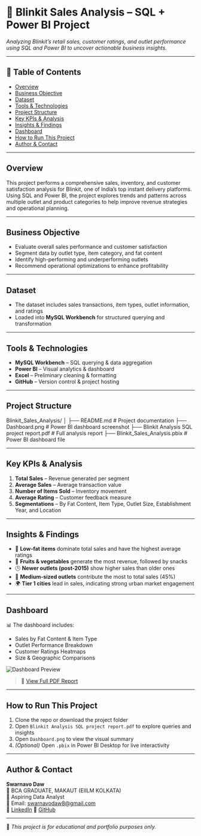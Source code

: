 # 🛒 Blinkit Sales Analysis – SQL + Power BI Project

_Analyzing Blinkit’s retail sales, customer ratings, and outlet performance using SQL and Power BI to uncover actionable business insights._

---

## 📌 Table of Contents
- <a href="#overview">Overview</a>
- <a href="#business-objective">Business Objective</a>
- <a href="#dataset">Dataset</a>
- <a href="#tools--technologies">Tools & Technologies</a>
- <a href="#project-structure">Project Structure</a>
- <a href="#key-kpis--analysis">Key KPIs & Analysis</a>
- <a href="#insights--findings">Insights & Findings</a>
- <a href="#dashboard">Dashboard</a>
- <a href="#how-to-run-this-project">How to Run This Project</a>
- <a href="#author--contact">Author & Contact</a>

---

<h2><a id="overview"></a>Overview</h2>

This project performs a comprehensive sales, inventory, and customer satisfaction analysis for Blinkit, one of India’s top instant delivery platforms. Using SQL and Power BI, the project explores trends and patterns across multiple outlet and product categories to help improve revenue strategies and operational planning.

---

<h2><a id="business-objective"></a>Business Objective</h2>

- Evaluate overall sales performance and customer satisfaction
- Segment data by outlet type, item category, and fat content
- Identify high-performing and underperforming outlets
- Recommend operational optimizations to enhance profitability

---

<h2><a id="dataset"></a>Dataset</h2>

- The dataset includes sales transactions, item types, outlet information, and ratings
- Loaded into **MySQL Workbench** for structured querying and transformation

---

<h2><a id="tools--technologies"></a>Tools & Technologies</h2>

- **MySQL Workbench** – SQL querying & data aggregation
- **Power BI** – Visual analytics & dashboard
- **Excel** – Preliminary cleaning & formatting
- **GitHub** – Version control & project hosting

---

<h2><a id="project-structure"></a>Project Structure</h2>

Blinkit_Sales_Analysis/
│
├── README.md                            # Project documentation
├── Dashboard.png                        # Power BI dashboard screenshot
├── Blinkit Analysis SQL project report.pdf  # Full analysis report
├── Blinkit_Sales_Analysis.pbix          # Power BI dashboard file


---

<h2><a id="key-kpis--analysis"></a>Key KPIs & Analysis</h2>

1. **Total Sales** – Revenue generated per segment
2. **Average Sales** – Average transaction value
3. **Number of Items Sold** – Inventory movement
4. **Average Rating** – Customer feedback measure
5. **Segmentations** – By Fat Content, Item Type, Outlet Size, Establishment Year, and Location

---

<h2><a id="insights--findings"></a>Insights & Findings</h2>

- 🥦 **Low-fat items** dominate total sales and have the highest average ratings
- 🛒 **Fruits & vegetables** generate the most revenue, followed by snacks
- 🕒 **Newer outlets (post-2015)** show higher sales than older ones
- 🏪 **Medium-sized outlets** contribute the most to total sales (45%)
- 🌍 **Tier 1 cities** lead in sales, indicating strong urban market engagement

---

<h2><a id="dashboard"></a>Dashboard</h2>

📊 The dashboard includes:
- Sales by Fat Content & Item Type
- Outlet Performance Breakdown
- Customer Ratings Heatmaps
- Size & Geographic Comparisons

![Dashboard Preview](./image/Dashoard.png)

> 📄 [View Full PDF Report](./Blinkit%20Analysis%20SQL%20project%20report.pdf)

---

<h2><a id="how-to-run-this-project"></a>How to Run This Project</h2>

1. Clone the repo or download the project folder
2. Open `Blinkit Analysis SQL project report.pdf` to explore queries and insights
3. Open `Dashboard.png` to view the visual summary
4. *(Optional)* Open `.pbix` in Power BI Desktop for live interactivity

---

<h2><a id="author--contact"></a>Author & Contact</h2>

**Swarnavo Daw**  
📘 BCA GRADUATE, MAKAUT (EIILM KOLKATA)  
💼 Aspiring Data Analyst  
📧 Email: swarnavodaw8@gmail.com  
🔗 [LinkedIn](https://www.linkedin.com/in/swarnavo-dawn-420018247/)
🔗 [GitHub](https://github.com/SWARNAVO-DAW)

---

📌 _This project is for educational and portfolio purposes only._
